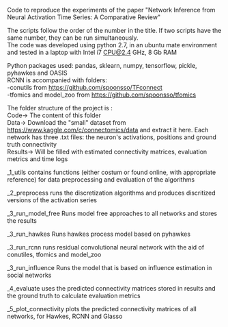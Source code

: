 
Code to reproduce the experiments of the paper "Network Inference from Neural Activation Time Series: A Comparative Review"  <br />

The scripts follow the order of the number in the title. If two scripts have the same number, they can be run simultaneously.  <br />
The code was developed using python 2.7, in an ubuntu mate environment and tested in a laptop with Intel i7 CPU@2.4 GHz, 8 Gb RAM  <br />

Python packages used: pandas, sklearn, numpy, tensorflow, pickle, pyhawkes and OASIS <br />
RCNN is accompanied with folders: <br />
	-conutils from https://github.com/spoonsso/TFconnect <br />
	-tfomics and model_zoo from https://github.com/spoonsso/tfomics <br />


The folder structure of the project is : <br />
Code->	  The content of this folder <br />
Data->	  Download the "small" dataset from https://www.kaggle.com/c/connectomics/data and extract it here. Each network has three .txt files: the neuron's activations, positions and ground truth connectivity <br />
Results-> Will be filled with estimated connectivity matrices, evaluation metrics and time logs <br />


_1_utils contains functions (either costum or found online, with appropriate reference) for data preprocessing and evaluation of the algorithms   <br />

_2_preprocess runs the discretization algorithms and produces discritized versions of the activation series <br />

_3_run_model_free Runs model free approaches to all networks and stores the results <br />

_3_run_hawkes Runs hawkes process model based on pyhawkes <br />

_3_run_rcnn runs residual convolutional neural network with the aid of conutiles, tfomics and model_zoo <br />

_3_run_influence Runs the model that is based on influence estimation in social networks <br />

_4_evaluate uses the predicted connectivity matrices stored in results and the ground truth to calculate evaluation metrics <br />

_5_plot_connectivity plots the predicted connectivity matrices of all networks, for Hawkes, RCNN and Glasso <br />


